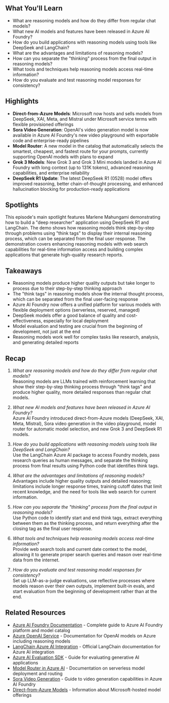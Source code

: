 <!---
Read this transcript for a livestream
Summarize it for a beginner audience with the following segments

What You'll Learn = a list of QUESTIONS that are answered here
Summary = Short paragraph summarizing key points of the discussion
Takeaways = 3-5 bullet points indicating key takeaways from the discussion
Related Resources = Relavant resources by URL mentioned in the transcript
Put this in a "===" fenced section at the start of the transcript file

copy this markdown result into a file in the same directory with the same name except "raw" is replaced by "aigen" 

Then update it with a section called Recap where you revisit the questions you identified and provide a 1-2 line answer from the transcript

update the newly created file to split the summary into highlights and spotlights sections reflecting the two different speakers. The highlights should have just 5 bullet points with the announcements.

Update the recap section to have a nicer format - for instance create a numbered list where question is in italics and response in normal font

update the doc but now use the Docs MCP server to add relevant resource links for Related Resourcea from the Microsoft Docs instead of just text
--->

## What You'll Learn
- What are reasoning models and how do they differ from regular chat models?
- What new AI models and features have been released in Azure AI Foundry?
- How do you build applications with reasoning models using tools like DeepSeek and LangChain?
- What are the advantages and limitations of reasoning models?
- How can you separate the "thinking" process from the final output in reasoning models?
- What tools and techniques help reasoning models access real-time information?
- How do you evaluate and test reasoning model responses for consistency?

## Highlights
- **Direct-from-Azure Models**: Microsoft now hosts and sells models from DeepSeek, XAI, Meta, and Mistral under Microsoft service terms with flexible provisioned offerings
- **Sora Video Generation**: OpenAI's video generation model is now available in Azure AI Foundry's new video playground with exportable code and enterprise-ready pipelines
- **Model Router**: A new model in the catalog that automatically selects the smartest, cheapest, and fastest route for your prompts, currently supporting OpenAI models with plans to expand
- **Grok 3 Models**: New Grok 3 and Grok 3 Mini models landed in Azure AI Foundry with long context (up to 131K tokens), advanced reasoning capabilities, and enterprise reliability
- **DeepSeek R1 Update**: The latest DeepSeek R1 (0528) model offers improved reasoning, better chain-of-thought processing, and enhanced hallucination blocking for production-ready applications

## Spotlights
This episode's main spotlight features Marlene Mahungami demonstrating how to build a "deep researcher" application using DeepSeek R1 and LangChain. The demo shows how reasoning models think step-by-step through problems using "think tags" to display their internal reasoning process, which can be separated from the final user response. The demonstration covers enhancing reasoning models with web search capabilities for real-time information access and building complex applications that generate high-quality research reports.

## Takeaways
- Reasoning models produce higher quality outputs but take longer to process due to their step-by-step thinking approach
- The "think tags" in reasoning models show the internal thought process, which can be separated from the final user-facing response
- Azure AI Foundry now offers a unified platform for various models with flexible deployment options (serverless, reserved, managed)
- DeepSeek models offer a good balance of quality and cost-effectiveness, especially for local deployment
- Model evaluation and testing are crucial from the beginning of development, not just at the end
- Reasoning models work well for complex tasks like research, analysis, and generating detailed reports


## Recap

1. *What are reasoning models and how do they differ from regular chat models?*  
   Reasoning models are LLMs trained with reinforcement learning that show their step-by-step thinking process through "think tags" and produce higher quality, more detailed responses than regular chat models.

2. *What new AI models and features have been released in Azure AI Foundry?*  
   Azure AI Foundry introduced direct-from-Azure models (DeepSeek, XAI, Meta, Mistral), Sora video generation in the video playground, model router for automatic model selection, and new Grok 3 and DeepSeek R1 models.

3. *How do you build applications with reasoning models using tools like DeepSeek and LangChain?*  
   Use the LangChain Azure AI package to access Foundry models, pass research queries as human messages, and separate the thinking process from final results using Python code that identifies think tags.

4. *What are the advantages and limitations of reasoning models?*  
   Advantages include higher quality outputs and detailed reasoning; limitations include longer response times, training cutoff dates that limit recent knowledge, and the need for tools like web search for current information.

5. *How can you separate the "thinking" process from the final output in reasoning models?*  
   Use Python code to identify start and end think tags, extract everything between them as the thinking process, and return everything after the closing tag as the final user response.

6. *What tools and techniques help reasoning models access real-time information?*  
   Provide web search tools and current date context to the model, allowing it to generate proper search queries and reason over real-time data from the internet.

7. *How do you evaluate and test reasoning model responses for consistency?*  
   Set up LLM-as-a-judge evaluations, use reflective processes where models reason over their own outputs, implement built-in evals, and start evaluation from the beginning of development rather than at the end.

## Related Resources
- [Azure AI Foundry Documentation](https://docs.microsoft.com/azure/ai-studio/) - Complete guide to Azure AI Foundry platform and model catalog
- [Azure OpenAI Service](https://docs.microsoft.com/azure/cognitive-services/openai/) - Documentation for OpenAI models on Azure including reasoning models
- [LangChain Azure AI Integration](https://python.langchain.com/docs/integrations/platforms/microsoft/) - Official LangChain documentation for Azure AI integration
- [Azure AI Evaluation SDK](https://docs.microsoft.com/azure/ai-studio/how-to/develop/evaluate-generative-ai-app) - Guide for evaluating generative AI applications
- [Model Router in Azure AI](https://docs.microsoft.com/azure/ai-studio/how-to/deploy-models-serverless) - Documentation on serverless model deployment and routing
- [Sora Video Generation](https://docs.microsoft.com/azure/ai-studio/how-to/generate-images-video) - Guide to video generation capabilities in Azure AI Foundry
- [Direct-from-Azure Models](https://docs.microsoft.com/azure/ai-studio/how-to/deploy-models-managed) - Information about Microsoft-hosted model offerings